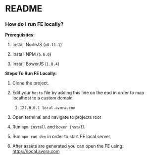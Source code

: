 # README #

### How do I run FE locally? ###

**Prerequisites:**
 
1. Install NodeJS (`v8.11.1`)

2. Install NPM (`5.6.0`)

3. Install BowerJS (`1.8.4`)
   

**Steps To Run FE Locally:**
 
1. Clone the project.

2. Edit your `hosts` file by adding this line on the end in order to map localhost to a custom domain

    1. `127.0.0.1 local.avora.com`

2. Open terminal and navigate to projects root

3. Run `npm install` and `bower install`
    
4. Run `npm run dev` in order to start FE local server

5. After assets are generated you can open the FE using: https://local.avora.com
